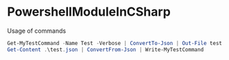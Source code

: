 # PowershellModuleInCSharp

Usage of commands

```powershell
Get-MyTestCommand -Name Test -Verbose | ConvertTo-Json | Out-File test.json
Get-Content .\test.json | ConvertFrom-Json | Write-MyTestCommand
````
